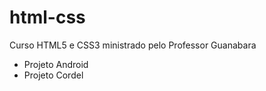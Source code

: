 # html-css
 Curso HTML5 e CSS3  ministrado pelo Professor Guanabara
<ul>
    <li><a href="https://grazianoscruz.github.io/projeto-android/" target="_blank"></a>Projeto Android</li>
    <li><a href="https://grazianoscruz.github.io/projeto-cordel/" target="_blank"></a>Projeto Cordel</li>
</ul>
